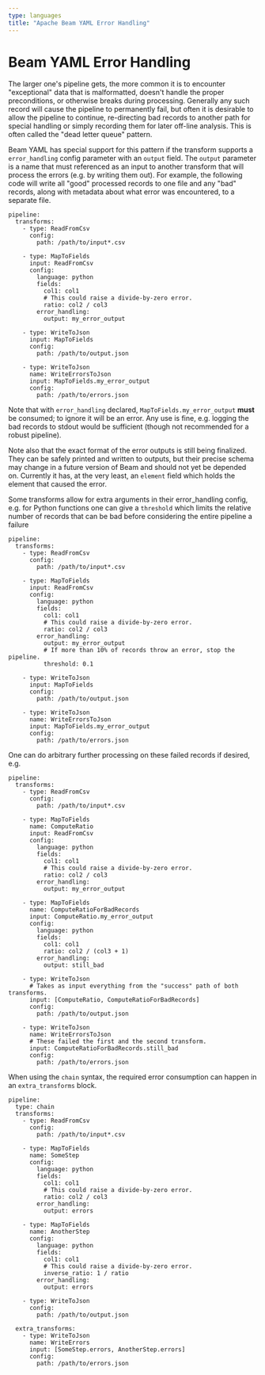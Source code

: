 ```yaml
---
type: languages
title: "Apache Beam YAML Error Handling"
---
```

<!--
    Licensed to the Apache Software Foundation (ASF) under one
    or more contributor license agreements.  See the NOTICE file
    distributed with this work for additional information
    regarding copyright ownership.  The ASF licenses this file
    to you under the Apache License, Version 2.0 (the
    "License"); you may not use this file except in compliance
    with the License.  You may obtain a copy of the License at

      http://www.apache.org/licenses/LICENSE-2.0

    Unless required by applicable law or agreed to in writing,
    software distributed under the License is distributed on an
    "AS IS" BASIS, WITHOUT WARRANTIES OR CONDITIONS OF ANY
    KIND, either express or implied.  See the License for the
    specific language governing permissions and limitations
    under the License.
-->

# Beam YAML Error Handling

The larger one's pipeline gets, the more common it is to encounter "exceptional"
data that is malformatted, doesn't handle the proper preconditions, or otherwise
breaks during processing.  Generally any such record will cause the pipeline to
permanently fail, but often it is desirable to allow the pipeline to continue,
re-directing bad records to another path for special handling or simply
recording them for later off-line analysis.  This is often called the
"dead letter queue" pattern.

Beam YAML has special support for this pattern if the transform supports a
`error_handling` config parameter with an `output` field.
The `output` parameter is a name that must referenced as an input to
another transform that will process the errors (e.g. by writing them out).
For example,
the following code will write all "good" processed records to one file and
any "bad" records, along with metadata about what error was encountered,
to a separate file.

```
pipeline:
  transforms:
    - type: ReadFromCsv
      config:
        path: /path/to/input*.csv

    - type: MapToFields
      input: ReadFromCsv
      config:
        language: python
        fields:
          col1: col1
          # This could raise a divide-by-zero error.
          ratio: col2 / col3
        error_handling:
          output: my_error_output

    - type: WriteToJson
      input: MapToFields
      config:
        path: /path/to/output.json

    - type: WriteToJson
      name: WriteErrorsToJson
      input: MapToFields.my_error_output
      config:
        path: /path/to/errors.json
```

Note that with `error_handling` declared, `MapToFields.my_error_output`
**must** be consumed; to ignore it will be an error.  Any use is fine, e.g.
logging the bad records to stdout would be sufficient (though not recommended
for a robust pipeline).

Note also that the exact format of the error outputs is still being finalized.
They can be safely printed and written to outputs, but their precise schema
may change in a future version of Beam and should not yet be depended on.
Currently it has, at the very least, an `element` field which holds the element
that caused the error.

Some transforms allow for extra arguments in their error_handling config, e.g.
for Python functions one can give a `threshold` which limits the relative number
of records that can be bad before considering the entire pipeline a failure

```
pipeline:
  transforms:
    - type: ReadFromCsv
      config:
        path: /path/to/input*.csv

    - type: MapToFields
      input: ReadFromCsv
      config:
        language: python
        fields:
          col1: col1
          # This could raise a divide-by-zero error.
          ratio: col2 / col3
        error_handling:
          output: my_error_output
          # If more than 10% of records throw an error, stop the pipeline.
          threshold: 0.1

    - type: WriteToJson
      input: MapToFields
      config:
        path: /path/to/output.json

    - type: WriteToJson
      name: WriteErrorsToJson
      input: MapToFields.my_error_output
      config:
        path: /path/to/errors.json
```

One can do arbitrary further processing on these failed records if desired,
e.g.

```
pipeline:
  transforms:
    - type: ReadFromCsv
      config:
        path: /path/to/input*.csv

    - type: MapToFields
      name: ComputeRatio
      input: ReadFromCsv
      config:
        language: python
        fields:
          col1: col1
          # This could raise a divide-by-zero error.
          ratio: col2 / col3
        error_handling:
          output: my_error_output

    - type: MapToFields
      name: ComputeRatioForBadRecords
      input: ComputeRatio.my_error_output
      config:
        language: python
        fields:
          col1: col1
          ratio: col2 / (col3 + 1)
        error_handling:
          output: still_bad

    - type: WriteToJson
      # Takes as input everything from the "success" path of both transforms.
      input: [ComputeRatio, ComputeRatioForBadRecords]
      config:
        path: /path/to/output.json

    - type: WriteToJson
      name: WriteErrorsToJson
      # These failed the first and the second transform.
      input: ComputeRatioForBadRecords.still_bad
      config:
        path: /path/to/errors.json
```

When using the `chain` syntax, the required error consumption can happen
in an `extra_transforms` block.

```
pipeline:
  type: chain
  transforms:
    - type: ReadFromCsv
      config:
        path: /path/to/input*.csv

    - type: MapToFields
      name: SomeStep
      config:
        language: python
        fields:
          col1: col1
          # This could raise a divide-by-zero error.
          ratio: col2 / col3
        error_handling:
          output: errors

    - type: MapToFields
      name: AnotherStep
      config:
        language: python
        fields:
          col1: col1
          # This could raise a divide-by-zero error.
          inverse_ratio: 1 / ratio
        error_handling:
          output: errors

    - type: WriteToJson
      config:
        path: /path/to/output.json

  extra_transforms:
    - type: WriteToJson
      name: WriteErrors
      input: [SomeStep.errors, AnotherStep.errors]
      config:
        path: /path/to/errors.json
```
